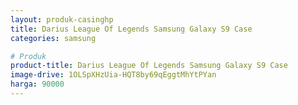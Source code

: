 ```yaml
---
layout: produk-casinghp
title: Darius League Of Legends Samsung Galaxy S9 Case
categories: samsung

# Produk
product-title: Darius League Of Legends Samsung Galaxy S9 Case
image-drive: 1OLSpXHzUia-HQT8by69qEggtMhYtPYan
harga: 90000
---
```

